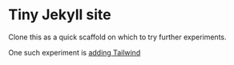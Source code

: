 # Tiny Jekyll site

Clone this as a quick scaffold on which to try further experiments.

One such experiment is [adding Tailwind](https://github.com/kkgthb/web-site-jekyll-02-tailwind-tiny)
